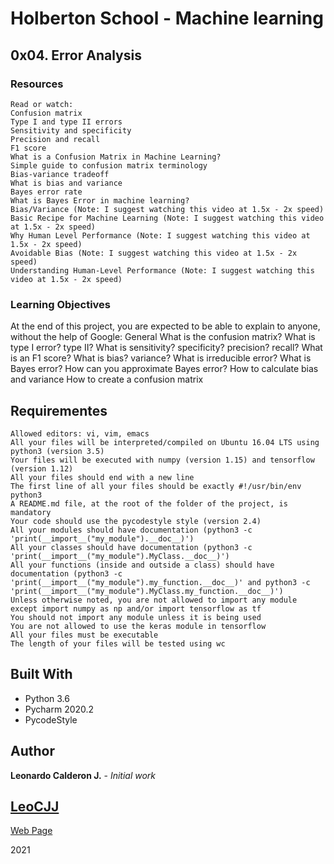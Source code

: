 # Holberton School - Machine learning

## 0x04. Error Analysis

### Resources
    Read or watch:
    Confusion matrix
    Type I and type II errors
    Sensitivity and specificity
    Precision and recall
    F1 score
    What is a Confusion Matrix in Machine Learning?
    Simple guide to confusion matrix terminology
    Bias-variance tradeoff
    What is bias and variance
    Bayes error rate
    What is Bayes Error in machine learning?
    Bias/Variance (Note: I suggest watching this video at 1.5x - 2x speed)
    Basic Recipe for Machine Learning (Note: I suggest watching this video at 1.5x - 2x speed)
    Why Human Level Performance (Note: I suggest watching this video at 1.5x - 2x speed)
    Avoidable Bias (Note: I suggest watching this video at 1.5x - 2x speed)
    Understanding Human-Level Performance (Note: I suggest watching this video at 1.5x - 2x speed)

### Learning Objectives

At the end of this project, you are expected to be able to explain to anyone, without the help of Google:
General
    What is the confusion matrix?
    What is type I error? type II?
    What is sensitivity? specificity? precision? recall?
    What is an F1 score?
    What is bias? variance?
    What is irreducible error?
    What is Bayes error?
    How can you approximate Bayes error?
    How to calculate bias and variance
    How to create a confusion matrix

## Requirementes


    Allowed editors: vi, vim, emacs
    All your files will be interpreted/compiled on Ubuntu 16.04 LTS using python3 (version 3.5)
    Your files will be executed with numpy (version 1.15) and tensorflow (version 1.12)
    All your files should end with a new line
    The first line of all your files should be exactly #!/usr/bin/env python3
    A README.md file, at the root of the folder of the project, is mandatory
    Your code should use the pycodestyle style (version 2.4)
    All your modules should have documentation (python3 -c 'print(__import__("my_module").__doc__)')
    All your classes should have documentation (python3 -c 'print(__import__("my_module").MyClass.__doc__)')
    All your functions (inside and outside a class) should have documentation (python3 -c 'print(__import__("my_module").my_function.__doc__)' and python3 -c 'print(__import__("my_module").MyClass.my_function.__doc__)')
    Unless otherwise noted, you are not allowed to import any module except import numpy as np and/or import tensorflow as tf
    You should not import any module unless it is being used
    You are not allowed to use the keras module in tensorflow
    All your files must be executable
    The length of your files will be tested using wc


## Built With

* Python 3.6
* Pycharm 2020.2
* PycodeStyle

## Author

**Leonardo Calderon J.** - *Initial work* 

## [LeoCJJ](https://github.com/leocjj)

[Web Page](http://leocjj.tech)

2021
